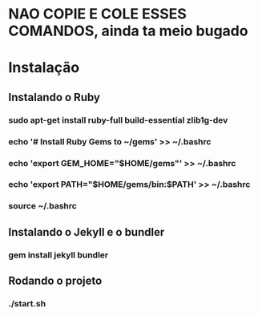 # **NAO COPIE E COLE ESSES COMANDOS, ainda ta meio bugado**
# **Instalação**

## **Instalando o Ruby**

### sudo apt-get install ruby-full build-essential zlib1g-dev

### echo '# Install Ruby Gems to ~/gems' >> ~/.bashrc

### echo 'export GEM\_HOME="$HOME/gems"' >> ~/.bashrc

### echo \'export PATH="\$HOME/gems/bin:\$PATH\' >> ~/.bashrc

### source ~/.bashrc

## **Instalando o Jekyll e o bundler**

### gem install jekyll bundler

## Rodando o projeto

### ./start.sh

> 
> 
